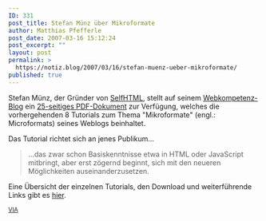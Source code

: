 ```yaml
---
ID: 331
post_title: Stefan Münz über Mikroformate
author: Matthias Pfefferle
post_date: 2007-03-16 15:12:24
post_excerpt: ""
layout: post
permalink: >
  https://notiz.blog/2007/03/16/stefan-muenz-ueber-mikroformate/
published: true
---
```

Stefan Münz, der Gründer von <a href="http://de.selfhtml.org">SelfHTML</a>, stellt auf seinem <a href="http://webkompetenz.blogspot.com/">Webkompetenz-Blog</a> ein <a href="http://groups.google.com/group/webkompetenz/web/Mikroformate.pdf">25-seitiges PDF-Dokument</a> zur Verfügung, welches die vorhergehenden 8 Tutorials zum Thema "Mikroformate" (engl.: Microformats) seines Weblogs beinhaltet.

Das Tutorial richtet sich an jenes Publikum...
<blockquote>...das zwar schon Basiskenntnisse etwa in HTML oder JavaScript mitbringt, aber erst zögernd beginnt, sich mit den neueren Möglichkeiten auseinanderzusetzen. 
</blockquote>

Eine Übersicht der einzelnen Tutorials, den Download und weiterführende Links gibt es <a href="http://webkompetenz.blogspot.com/search/label/Mikroformate">hier</a>.

<small><a href="http://aktuell.de.selfhtml.org/weblog/mikroformate-tutorial">VIA</a></small>
